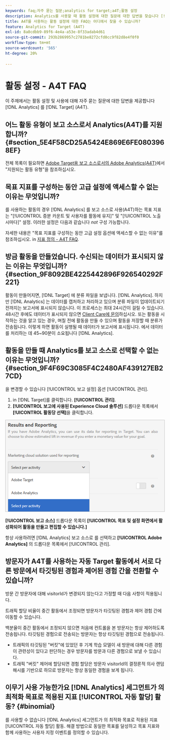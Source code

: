 ```yaml
---
keywords: faq;자주 묻는 질문;analytics for target;a4T;활동 설정
description: Analytics를 사용할 때 활동 설정에 대한 질문에 대한 답변을 찾습니다 [!DNL Target] (A4T). A4T에 대해 Analytics 보고를 사용할 수 있습니다 [!DNL Target] 활동.
title: A4T를 사용하는 활동 설정에 대한 FAQ는 어디에서 찾을 수 있습니까?
feature: Analytics for Target (A4T)
exl-id: 8a8cdbb9-89f6-4e4a-a53e-8f33adab4d61
source-git-commit: 293b2869957c2781be8272cfd0cc9f82d8e4f0f0
workflow-type: tm+mt
source-wordcount: '565'
ht-degree: 20%

---
```


# 활동 설정 - A4T FAQ

이 주제에서는 활동 설정 및 사용에 대해 자주 묻는 질문에 대한 답변을 제공합니다 [!DNL Analytics] 를 [!DNL Target] (A4T).

## 어느 활동 유형이 보고 소스로서 Analytics(A4T)를 지원합니까? {#section_5E4F58CD25A5424E869E6FE0803968EF}

전체 목록이 필요하면 [Adobe Target용 보고 소스로서의 Adobe Analytics(A4T)](/help/main/c-integrating-target-with-mac/a4t/a4t.md#concept_7540C8C04259434AB6EE33B09F47A1DE)에서 &quot;지원되는 활동 유형&quot;을 참조하십시오.

## 목표 지표를 구성하는 동안 고급 설정에 액세스할 수 없는 이유는 무엇입니까?

를 사용하는 활동의 경우 [!DNL Analytics] 를 보고 소스로 사용(A4T)하는 목표 지표는 &quot;[!UICONTROL 증분 카운트 및 사용자를 활동에 유지]&quot; 및 &quot;[!UICONTROL 노출 시마다]&quot; 설정. 이러한 설정은 다음과 같습니다 *not* 구성 가능합니다.

자세한 내용은 &quot;목표 지표를 구성하는 동안 고급 설정 옵션에 액세스할 수 없는 이유&quot;를 참조하십시오. in [지표 정의 - A4T FAQ](/help/main/c-integrating-target-with-mac/a4t/r-a4t-faq/a4t-faq-metric-definition.md).

## 방금 활동을 만들었습니다. 수신되는 데이터가 표시되지 않는 이유는 무엇입니까? {#section_9F8092BE4225442896F926540292F221}

활동이 만들어지면, [!DNL Target] 에 분류 파일을 보냅니다. [!DNL Analytics]. 하지만 [!DNL Analytics] 는 데이터를 캡처하고 처리하고 있으며 분류 파일이 업데이트되기 전까지는 보고서에 표시되지 않습니다. 이 프로세스는 최대 24시간이 걸릴 수 있습니다. 48시간 후에도 데이터가 표시되지 않으면 [Client Care에 문의](/help/main/cmp-resources-and-contact-information.md#reference_ACA3391A00EF467B87930A450050077C)하십시오. 또는 활동을 시작하는 것을 알고 있는 경우, 며칠 전에 활동을 만들 수 있으며 활동을 저장할 때 분류가 전송됩니다. 이렇게 하면 활동이 실행될 때 데이터가 보고서에 표시됩니다. 에서 데이터를 처리하는 데 45~90분이 소요됩니다 [!DNL Analytics].

## 활동을 만들 때 Analytics를 보고 소스로 선택할 수 없는 이유는 무엇입니까? {#section_9F4F69C3085F4C2480AF439127EB27CD}

을 변경할 수 있습니다 [!UICONTROL 보고 설정] 옵션 [!UICONTROL 관리].

1. in [!DNL Target]를 클릭합니다. **[!UICONTROL 관리]**.
1. **[!UICONTROL 보고에 사용된 Experience Cloud 솔루션]** 드롭다운 목록에서 **[!UICONTROL 활동당 선택]**&#x200B;을 클릭합니다.

![활동별 선택 이미지](assets/select-per-activity.png)

**[!UICONTROL 보고 소스]** 드롭다운 목록이 **[!UICONTROL 목표 및 설정 화면에서 활성화되어 활동을 만들고 편집할 수 있습니다.]**

항상 사용하려면 [!DNL Analytics] 보고 소스로 를 선택하고 **[!UICONTROL Adobe Analytics]** 의 드롭다운 목록에서 [!UICONTROL 관리].

## 방문자가 A4T를 사용하는 자동 Target 활동에서 서로 다른 방문에서 타깃팅된 경험과 제어된 경험 간을 전환할 수 있습니까?

방문 간 방문자에 대해 visitorId가 변경되지 않는다고 가정할 때 다음 사항이 적용됩니다.

트래픽 할당 비율이 중간 활동에서 조정되면 방문자가 타깃팅된 경험과 제어 경험 간에 이동할 수 있습니다.

백분율이 중간 활동에서 조정되지 않으면 처음에 컨트롤을 본 방문자는 항상 제어하도록 전송됩니다. 타깃팅된 경험으로 전송되는 방문자는 항상 타깃팅된 경험으로 전송됩니다.

* 트래픽의 타깃팅된 &quot;버킷&quot;에 있었던 후 기계 학습 모델이 새 방문에 대해 다른 경험이 관련성이 있다고 판단하는 경우 방문자를 방문과 다른 경험으로 보낼 수 있습니다.
* 트래픽 &quot;버킷&quot; 제어에 할당되면 경험 할당은 방문자 visitorId의 결정론적 의사 랜덤 해시를 기반으로 하므로 방문자는 항상 동일한 경험을 보게 됩니다.


## 이무기 사용 가능한가요 [!DNL Analytics] 세그먼트가 의 최적화 목표로 적용된 지표 [!UICONTROL 자동 할당] 활동? {#binomial}

를 사용할 수 없습니다 [!DNL Analytics] 세그먼트가 의 최적화 목표로 적용된 지표 [!UICONTROL 자동 할당] 활동. 해결 방법으로 동일한 목표를 달성하고 목표 지표와 함께 사용하는 사용자 지정 이벤트를 정의할 수 있습니다.